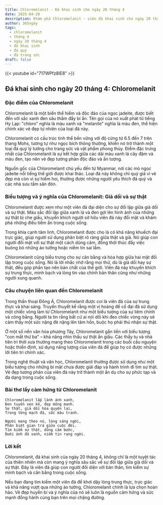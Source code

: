 ```yaml
---
title: Chloromelanit - Đá khai sinh cho ngày 20 tháng 4
date: 2025-04-20
description: Khám phá Chloromelanit - viên đá khai sinh cho ngày 20 tháng 4, biểu tượng của Giả dối và sự thật. Cùng tìm hiểu ý nghĩa sâu sắc của viên đá độc đáo này.
author: 365ngày
tags:
  - chloromelanit
  - tháng 4
  - ngày 20 tháng 4
  - đá khai sinh
  - đá quý
  - đá trang sức
draft: false
---
```


{{< youtube id="717WPfz8IE8" >}}

## Đá khai sinh cho ngày 20 tháng 4: Chloromelanit

### Đặc điểm của Chloromelanit

Chloromelanit là một biến thể hiếm và độc đáo của ngọc jadeite, được biết đến với sắc xanh đen sâu thẳm đầy bí ẩn. Tên gọi của nó xuất phát từ tiếng Hy Lạp: "chloro" nghĩa là màu xanh và "melanite" nghĩa là màu đen, thể hiện chính xác vẻ đẹp tự nhiên của loại đá này.

Chloromelanit có cấu trúc tinh thể bền vững với độ cứng từ 6.5 đến 7 trên thang Mohs, tương tự như ngọc bích thông thường, khiến nó trở thành một loại đá quý lý tưởng cho trang sức và vật phẩm phong thủy. Điểm đặc trưng nhất của Chloromelanit là sự kết hợp giữa các dải màu xanh lá cây đậm và màu đen, tạo nên vẻ đẹp tương phản độc đáo và ấn tượng.

Nguồn gốc của Chloromelanit chủ yếu đến từ Myanmar, nơi các mỏ ngọc jadeite nổi tiếng thế giới được khai thác. Loại đá này không chỉ quý giá vì vẻ đẹp mà còn vì sự hiếm hoi, thường được những người yêu thích đá quý và các nhà sưu tầm săn đón.

### Biểu tượng và ý nghĩa của Chloromelanit: Giả dối và sự thật

Chloromelanit được xem như một viên đá đại diện cho sự đối lập giữa giả dối và sự thật. Màu sắc đối lập giữa xanh lá và đen gợi lên hình ảnh của những sự thật bị che giấu, khuyến khích người sở hữu viên đá này đối mặt và khám phá những điều tiềm ẩn trong cuộc sống.

Trong khía cạnh tâm linh, Chloromelanit được cho là có khả năng khuếch đại trực giác, giúp người sử dụng phân biệt rõ ràng giữa thật và giả. Nó giúp con người đối mặt với sự thật một cách dũng cảm, đồng thời thúc đẩy việc buông bỏ những ảo tưởng hoặc niềm tin sai lầm.

Chloromelanit cũng biểu trưng cho sự cân bằng và hòa hợp giữa hai mặt đối lập trong cuộc sống. Nó là lời nhắc nhở rằng mọi thứ, dù là giả dối hay sự thật, đều góp phần tạo nên bản chất của thế giới. Viên đá này khuyến khích sự trung thực, minh bạch và lòng tin vào chính bản thân cũng như những người xung quanh.

### Câu chuyện liên quan đến Chloromelanit

Trong thần thoại Đông Á, Chloromelanit được coi là viên đá của sự trung thực và khai sáng. Truyền thuyết kể rằng một vị hoàng đế cổ đại đã sử dụng một chiếc vòng làm từ Chloromelanit như một biểu tượng của sự liêm chính và công bằng. Người ta tin rằng bất cứ ai nói dối khi đeo chiếc vòng này sẽ cảm thấy một sức nặng đè nặng lên tâm hồn, buộc họ phải thú nhận sự thật.

Ở một số nền văn hóa phương Tây, Chloromelanit gắn liền với biểu tượng "con mắt thứ ba" – khả năng nhìn thấu sự thật ẩn giấu. Các thầy tu và nhà tiên tri thời xưa thường mang theo Chloromelanit trong các buổi cầu nguyện hoặc thiền định, sử dụng năng lượng của viên đá để giúp họ có được những lời tiên tri chính xác.

Trong nghệ thuật và văn học, Chloromelanit thường được sử dụng như một biểu tượng cho những bí mật chưa được giải đáp và hành trình đi tìm sự thật. Vẻ đẹp tương phản của viên đá này trở thành một ẩn dụ cho sự phức tạp và đa dạng trong cuộc sống.

### Bài thơ lấy cảm hứng từ Chloromelanit

```
Chloromelanit lấp lánh ánh xanh,  
Đen tuyền xen kẽ, đẹp mỏng manh.  
Sự thật, giả dối hòa quyện lại,  
Trong từng mạch đá, sắc màu tranh.  

Người mang theo nó, lòng sáng ngời,  
Phân biệt gian trá giữa cuộc đời.  
Tìm kiếm sự thật, dũng cảm bước,  
Dưới ánh đá xanh, niềm tin rạng ngời.  
```

### Lời kết

Chloromelanit, đá khai sinh của ngày 20 tháng 4, không chỉ là một tuyệt tác của thiên nhiên mà còn mang ý nghĩa sâu sắc về sự đối lập giữa giả dối và sự thật. Đây là viên đá giúp con người đối diện với bản thân, tìm kiếm sự minh bạch và cân bằng trong cuộc sống.

Nếu bạn đang tìm kiếm một viên đá để khơi dậy lòng trung thực, trực giác và khả năng vượt qua những ảo tưởng, Chloromelanit chính là lựa chọn hoàn hảo. Vẻ đẹp huyền bí và ý nghĩa của nó sẽ luôn là nguồn cảm hứng và sức mạnh đồng hành cùng bạn trên mọi chặng đường.